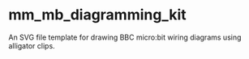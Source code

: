 # mm_mb_diagramming_kit
An SVG file template for drawing BBC micro:bit wiring diagrams using alligator clips.
